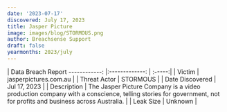 ```yaml
---
date: '2023-07-17'
discovered: July 17, 2023
title: Jasper Picture
image: images/blog/STORMOUS.png
author: Breachsense Support
draft: false
yearmonths: 2023/july
---
```



| Data Breach Report
------------:     |:-------------:    | :-----:|
| Victim      | jasperpictures.com.au      | 
| Threat Actor      | STORMOUS      | 
| Date Discovered      | Jul 17, 2023      | 
| Description      | The Jasper Picture Company is a video production company with a conscience, telling stories for government, not for profits and business across Australia.      | 
| Leak Size      | Unknown      | 

